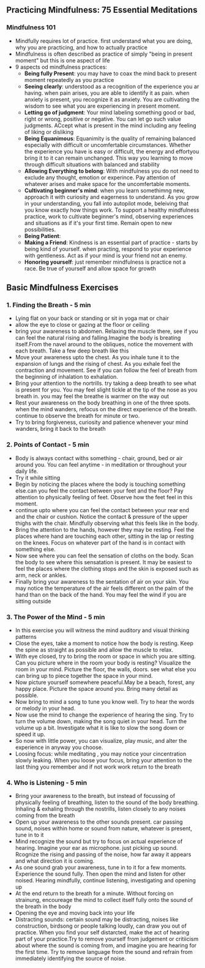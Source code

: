 ## Practicing Mindfulness: 75 Essential Meditations

### Mindfulness 101
* Mindfully requires lot of practice. first understand what you are doing, why you are practicing, and how to actually practice
* Mindfulness is often described as practice of simply "being in present moment" but this is one aspect of life
* 9 aspects od mindfulness practices:
    * **Being fully Present**: you may have to coax the mind back to present moment repeatedly as you practice
    * **Seeing clearly**: understood as a recognition of the experience you ar having. when pain arises, you are able to identify it as pain. when anxiety is present,  you recognize it as anxiety. You are cultivating the wisdom to see what you are experiencing in present moment.
    * **Letting go of judgment**: Your mind labeling something good or bad, right or wrong, positive or negative. You can let go such value judgments. ACcept what is present in the mind including any feeling of liking or disliking
    * **Being Equanimous**: Equanimity is the quality of remaining balanced especially with difficult or uncomfertable circumstances. Whether the experience you have is easy or difficult,  the energy and effortyou bring it to it can remain unchanged. This way you learning to move through difficult situations with balanced and stability
    * **Allowing Everything to belong**: With mindfulness you do not need to exclude any thought, emotion or experince. Pay attention of whatever arises and make space for the uncomfertable moments.
    * **Cultivating beginner's mind**: when you learn somethimng new, approach it with curiosity and eagerness to understand. As you grow in your understanding, you fall into autopilot mode, beleiving that you know exactly how things work. To support a healthy mindfulness practice, work to cultivate beginner's mind, observing experiences and situations as if it's your first time. Remain open to new possibilities.
    * **Being Patient**:
    * **Making a Friend**: Kindness is an essential part of practice - starts by being kind of yourself. when practing, respond to your experience with gentleness. Act as if your mind is your friend not an enemy.
    * **Honoring yourself**: just remember mindfulness is practice not a race. Be true of yourself and allow space for growth

## Basic Mindfulness Exercises

### 1. Finding the Breath - 5 min

* Lying flat on your back or standing  or sit in yoga mat or chair
* allow the eye to close or gazing at the floor or ceiling
* bring your awareness to abdomen. Relaxing the muscle there, see if you can feel the natural rising and falling.Imagine the body is breating itself.From the navel around to the obliques, notice the movement with each breath. Take a few deep breath like this
* Move your awareness upto the chest. As you inhale tune it to the expansion of lungs and the rising of chest. As you exhale feel the contraction and movement. See if you can follow the feel of breath from the beginning of inhalation to exhalation.
* Bring your attention to the nortrills. try taking a deep breath to see what is present for you. You may feel slight tickle at the tip of the nose as you breath in. you may feel the breathe is warmer on the way out
* Rest your awareness on the body breathing in one of the three spots. when the mind wanders, refocus on the direct experience of the breath. continue to observe the breath for minute or two.
* Try to bring forgiveness, curiosity and patience whenever your mind wanders, bring it back to the breath

### 2. Points of Contact - 5 min

* Body is always contact withs something - chair, ground, bed or air around you. You can feel anytime - in meditation or throughout your daily life. 
* Try it while sitting
* Begin by noticing the places where the body is touching something else.can you feel the contact between your feet and the floor? Pay attention to physically feeling of feet. Observe how the feet feel in this moment.
* continue upto where  you can feel the contact between your rear end and the chair or cushion. Notice the contact & pressure of  the upper thighs with the chair. Mindfully observing what this feels like in the body.
* Bring the attention to the hands, however they may be resting. Feel the places where hand are touching each other, sitting in the lap or resting on the knees. Focus on whatever part of the hand is in contact with something else.
* Now see where you can feel the sensation of cloths on the body. Scan the body to see where this sensatation is present. It may be easiest to feel the places where the clothing stops and the skin is exposed such as arm, neck or ankles.
* Finally bring your awareness to the sentation of air on your skin. You may notice the temperature of the air feels different on the palm of the hand than on the back of the hand. You may feel the wind if you are sitting outside
  
### 3. The Power of the Mind - 5 min

* In this exercise you will witness the mind auditory and visual thinking patterns
* Close the eyes, take a moment to notice how the body is resting. Keep the spine as straight as possible and allow the muscle to relax.
* With eye closed, try to bring the room or space in which you are sitting. Can you picture where in the room your body is resting? Visualize the room in your mind. Picture the floor, the walls, doors. see what else you can bring up to piece together the space in your mind.
* Now picture yourself somewhere peaceful.May be a beach, forest, any happy place. Picture the space around you. Bring many detail as possible.
* Now bring to mind a song to tune you know well. Try to hear the words or melody in your head.
* Now use the mind to change the experience of hearing the sing. Try to turn the volume down, making the song quiet in your head. Turn the volume up a bit. Investigate what it is like to slow the song down or speed it up.
* So now with little power, you can visualize, play music, and alter the experience in anyway you choose.
* Loosing focus: while meditating , you may notice your cincentration slowly leaking. When you loose your focus, bring your attention to the last thing you remember and if not work work return to the breath

### 4. Who is Listening - 5 min

* Bring your awareness to the breath, but instead of focussing of physically feeling of breathing, listen to the sound of the body breathing. Inhaling & exhaling through the nostrills, listen closely to any noises coming from the breath
* Open up your awareness to the other sounds present. car passing sound, noises within home or sound from nature, whatever is present, tune in to it
* Mind recognize the sound but try to focus on actual experience of hearing. Imagine your ear as microphone. just picking up sound. Rcognize the rising and passing of the noise, how far away it appears and what direction it is coming. 
* As one sound grab your awareness, tune in to it for a few moments. Experience the sound fully. Then open the mind and listen for other noised. Hearing mindfully, continue listening, investigating and opening up
* At the end return to the breath for a minute. Without forcing on strainung, encoureage the mind to collect itself fully onto the sound of the breath in the body
* Opening the eye and moving back into your life
* Distracting sounds:  certain sound may be distracting, noises like construction, birdsong or people talking loudly, can draw you out of practice. When you find your self distarcted, make the act of hearing part of your practice.Try to remove yourself from judgement or critiicism about where the sound is coming from, and imagine you are hearing for the first time. Try to remove language from the sound and refrain from immediately identifying the source of noise. 

